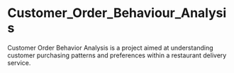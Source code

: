 # Customer_Order_Behaviour_Analysis
Customer Order Behavior Analysis is a project aimed at understanding customer purchasing patterns and preferences within a restaurant delivery service.
